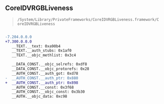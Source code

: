 ## CoreIDVRGBLiveness

> `/System/Library/PrivateFrameworks/CoreIDVRGBLiveness.framework/CoreIDVRGBLiveness`

```diff

-7.204.0.0.0
+7.300.0.0.0
   __TEXT.__text: 0xa90b4
   __TEXT.__auth_stubs: 0x1af0
   __TEXT.__objc_methlist: 0x3c4

   __DATA_CONST.__objc_selrefs: 0xdf8
   __DATA_CONST.__objc_protorefs: 0x28
   __AUTH_CONST.__auth_got: 0xd78
-  __AUTH_CONST.__auth_ptr: 0x880
+  __AUTH_CONST.__auth_ptr: 0x898
   __AUTH_CONST.__const: 0x3f68
   __AUTH_CONST.__objc_const: 0x3b30
   __AUTH.__objc_data: 0xc98

```
